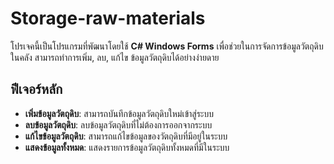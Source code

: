 # Storage-raw-materials

โปรเจคนี้เป็นโปรแกรมที่พัฒนาโดยใช้ **C# Windows Forms** เพื่อช่วยในการจัดการข้อมูลวัตถุดิบในคลัง สามารถทำการเพิ่ม, ลบ, แก้ไข ข้อมูลวัตถุดิบได้อย่างง่ายดาย

## ฟีเจอร์หลัก

- **เพิ่มข้อมูลวัตถุดิบ**: สามารถบันทึกข้อมูลวัตถุดิบใหม่เข้าสู่ระบบ
- **ลบข้อมูลวัตถุดิบ**: ลบข้อมูลวัตถุดิบที่ไม่ต้องการออกจากระบบ
- **แก้ไขข้อมูลวัตถุดิบ**: สามารถแก้ไขข้อมูลของวัตถุดิบที่มีอยู่ในระบบ
- **แสดงข้อมูลทั้งหมด**: แสดงรายการข้อมูลวัตถุดิบทั้งหมดที่มีในระบบ
